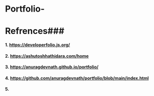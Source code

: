 # Portfolio-


# Refrences###
####   1. https://developerfolio.js.org/
####   2. https://ashutoshhathidara.com/home
####    3. https://anuragdevnath.github.io/portfolio/
####  4. https://github.com/anuragdevnath/portfolio/blob/main/index.html
####   5. 